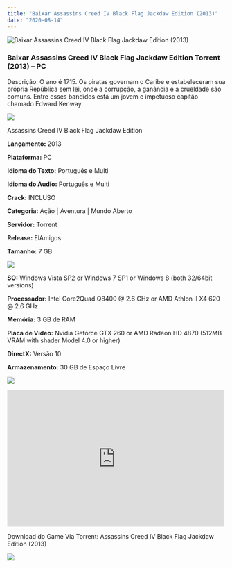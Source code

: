 ```yaml
---
title: "Baixar Assassins Creed IV Black Flag Jackdaw Edition (2013)"
date: "2020-08-14"
---
```


![Baixar Assassins Creed IV Black Flag Jackdaw Edition (2013)](https://1.bp.blogspot.com/-DjqiBQW-Tzs/Xs7MJV8SzJI/AAAAAAAAAVk/tr3U6OrVGgkoC5KAH_h33fdOF3nigPmrACNcBGAsYHQ/s320/poster.jpg "Assassins Creed IV Black Flag Jackdaw Edition (2013)")

### Baixar Assassins Creed IV Black Flag Jackdaw Edition Torrent (2013) – PC

Descrição: O ano é 1715. Os piratas governam o Caribe e estabeleceram sua própria República sem lei, onde a corrupção, a ganância e a crueldade são comuns. Entre esses bandidos está um jovem e impetuoso capitão chamado Edward Kenway.

![](https://1.bp.blogspot.com/-XIAoZor_ewQ/Xt6k8H1cWZI/AAAAAAAAAi0/oGRR_ah4Rf449lfQQZDiX_22jAu7LLnJACPcBGAYYCw/s400/Bot{1e4a638742c4ba6e593ba415a1cdf07bd8fcfe8eb821de52635c6c59191c9881}25C3{1e4a638742c4ba6e593ba415a1cdf07bd8fcfe8eb821de52635c6c59191c9881}25A3o{1e4a638742c4ba6e593ba415a1cdf07bd8fcfe8eb821de52635c6c59191c9881}2Bde{1e4a638742c4ba6e593ba415a1cdf07bd8fcfe8eb821de52635c6c59191c9881}2BInforma{1e4a638742c4ba6e593ba415a1cdf07bd8fcfe8eb821de52635c6c59191c9881}25C3{1e4a638742c4ba6e593ba415a1cdf07bd8fcfe8eb821de52635c6c59191c9881}25A7{1e4a638742c4ba6e593ba415a1cdf07bd8fcfe8eb821de52635c6c59191c9881}25C3{1e4a638742c4ba6e593ba415a1cdf07bd8fcfe8eb821de52635c6c59191c9881}25B5es.jpg)

Assassins Creed IV Black Flag Jackdaw Edition 

**Lançamento:** 2013

**Plataforma:** PC

**Idioma do Texto:** Português e Multi

**Idioma do Audio:** Português e Multi

**Crack:** INCLUSO

**Categoria:** Ação | Aventura | Mundo Aberto

**Servidor:** Torrent

**Release:** ElAmigos

**Tamanho:** 7 GB

![](https://1.bp.blogspot.com/-h4INo_OBwls/Xt6lEEMpxNI/AAAAAAAAAi4/JjyyoRDYOagV83dzmOlHFitCwsklVMs6ACPcBGAYYCw/s400/Bot{1e4a638742c4ba6e593ba415a1cdf07bd8fcfe8eb821de52635c6c59191c9881}25C3{1e4a638742c4ba6e593ba415a1cdf07bd8fcfe8eb821de52635c6c59191c9881}25A3o{1e4a638742c4ba6e593ba415a1cdf07bd8fcfe8eb821de52635c6c59191c9881}2Bde{1e4a638742c4ba6e593ba415a1cdf07bd8fcfe8eb821de52635c6c59191c9881}2BRequisitos.jpg)

**SO:** Windows Vista SP2 or Windows 7 SP1 or Windows 8 (both 32/64bit versions)

**Processador:** Intel Core2Quad Q8400 @ 2.6 GHz or AMD Athlon II X4 620 @ 2.6 GHz

**Memória:** 3 GB de RAM

**Placa de Video:** Nvidia Geforce GTX 260 or AMD Radeon HD 4870 (512MB VRAM with shader Model 4.0 or higher)

**DirectX:** Versão 10

**Armazenamento:** 30 GB de Espaço Livre

![](https://1.bp.blogspot.com/-rcYyVsnA81c/Xt6lZMZ2XiI/AAAAAAAAAjA/1MF2KKFyKSoUtwrodSDJRdpQoMNmnHOhwCPcBGAYYCw/s400/Bot{1e4a638742c4ba6e593ba415a1cdf07bd8fcfe8eb821de52635c6c59191c9881}25C3{1e4a638742c4ba6e593ba415a1cdf07bd8fcfe8eb821de52635c6c59191c9881}25A3o{1e4a638742c4ba6e593ba415a1cdf07bd8fcfe8eb821de52635c6c59191c9881}2Bde{1e4a638742c4ba6e593ba415a1cdf07bd8fcfe8eb821de52635c6c59191c9881}2BTrailer.jpg)

<iframe allow="accelerometer; autoplay; encrypted-media; gyroscope; picture-in-picture" allowfullscreen frameborder="0" height="315" src="https://www.youtube.com/embed/fzIwI6O03LI" width="500"></iframe>

Download do Game Via Torrent: Assassins Creed IV Black Flag Jackdaw Edition (2013)

[![](https://1.bp.blogspot.com/-Rkir3Cy7E90/XthUbQKV_OI/AAAAAAAAAgU/q6xV1k8mreQnsOAbeImqH6Qi8ahsN2LpACPcBGAYYCw/s1600/Bot{1e4a638742c4ba6e593ba415a1cdf07bd8fcfe8eb821de52635c6c59191c9881}25C3{1e4a638742c4ba6e593ba415a1cdf07bd8fcfe8eb821de52635c6c59191c9881}25A3o{1e4a638742c4ba6e593ba415a1cdf07bd8fcfe8eb821de52635c6c59191c9881}2Bde{1e4a638742c4ba6e593ba415a1cdf07bd8fcfe8eb821de52635c6c59191c9881}2BDownload.jpg)](622e0e9f41efd9c646fe1105899d8ae625fdf259&dn=Assassin{1e4a638742c4ba6e593ba415a1cdf07bd8fcfe8eb821de52635c6c59191c9881}27s+Creed+IV+-+Black+Flag+1.07+ElAmigos)
